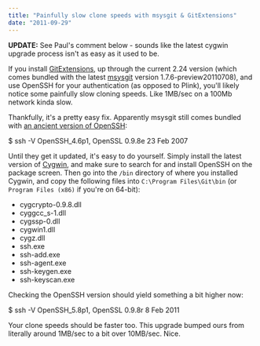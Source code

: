 ```yaml
---
title: "Painfully slow clone speeds with msysgit & GitExtensions"
date: "2011-09-29"
---
```


**UPDATE:** See Paul's comment below - sounds like the latest cygwin upgrade process isn't as easy as it used to be.

If you install [GitExtensions](http://code.google.com/p/gitextensions/), up through the current 2.24 version (which comes bundled with the latest [msysgit](http://code.google.com/p/msysgit/) version 1.7.6-preview20110708), and use OpenSSH for your authentication (as opposed to Plink), you'll likely notice some painfully slow cloning speeds. Like 1MB/sec on a 100Mb network kinda slow.

Thankfully, it's a pretty easy fix. Apparently msysgit still comes bundled with [an ancient version of OpenSSH](http://groups.google.com/group/msysgit/browse_thread/thread/c47054f2d14d0981):

$ ssh -V
OpenSSH\_4.6p1, OpenSSL 0.9.8e 23 Feb 2007

Until they get it updated, it's easy to do yourself. Simply install the latest version of [Cygwin](http://cygwin.com/setup.exe), and make sure to search for and install OpenSSH on the package screen. Then go into the `/bin` directory of where you installed Cygwin, and copy the following files into `C:\Program Files\Git\bin` (or `Program Files (x86)` if you're on 64-bit):

- cygcrypto-0.9.8.dll
- cyggcc\_s-1.dll
- cygssp-0.dll
- cygwin1.dll
- cygz.dll
- ssh.exe
- ssh-add.exe
- ssh-agent.exe
- ssh-keygen.exe
- ssh-keyscan.exe

Checking the OpenSSH version should yield something a bit higher now:

$ ssh -V
OpenSSH\_5.8p1, OpenSSL 0.9.8r 8 Feb 2011

Your clone speeds should be faster too. This upgrade bumped ours from literally around 1MB/sec to a bit over 10MB/sec. Nice.
